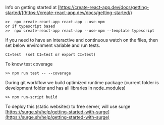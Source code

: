 
Info on getting started at [https://create-react-app.dev/docs/getting-started/](https://create-react-app.dev/docs/getting-started/)
```
>>  npx create-react-app react-app --use-npm
or if typescript based
>>  npx create-react-app react-app --use-npm --template typescript
```
If you need to have an interactive and continuous watch on the files,  then set below environment variable and run tests.
```
CI=test  (set CI=test or export CI=test)
```
To know test coverage
```
>> npm run test -- --coverage
```
During git workflow we build optimized runtime package (current folder is development folder and has all libraries in node_modules)
```
>> npm run-script build
```
To deploy this (static websites) to free server, will use surge [https://surge.sh/help/getting-started-with-surge](https://surge.sh/help/getting-started-with-surge)
